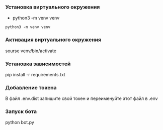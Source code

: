 
### Установка виртуального окружения
- python3 -m venv venv

```commandline
python3 -m venv venv
```

### Активация виртуального окружения
sourse venv/bin/activate

### Установка зависимостей
pip install -r requirements.txt

### Добавление токена
В файл .env.dist запишите свой токен и переименуйте этот файл в .env

### Запуск бота
python bot.py